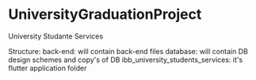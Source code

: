 # UniversityGraduationProject
  University Studante Services

  Structure:
      back-end: will contain back-end files 
      database: will contain DB design                schemes and copy's of DB 
      ibb_university_students_services: it's
          flutter application folder 
